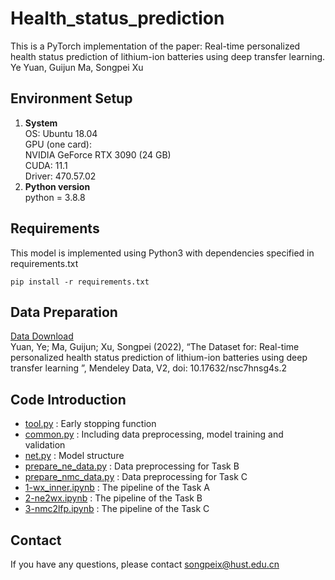 # Health_status_prediction
This is a PyTorch implementation of the paper: Real-time personalized health status prediction of lithium-ion batteries using deep transfer learning. 
Ye Yuan, Guijun Ma, Songpei Xu
## Environment Setup
1. **System**  
  OS: Ubuntu 18.04  
  GPU (one card):   
  NVIDIA GeForce RTX 3090 (24 GB)   
  CUDA: 11.1   
  Driver: 470.57.02
2. **Python version**  
  python = 3.8.8
## Requirements
This model is implemented using Python3 with dependencies specified in requirements.txt
```
pip install -r requirements.txt
```
## Data Preparation
[Data Download](https://doi.org/10.17632/nsc7hnsg4s.2)  
Yuan, Ye; Ma, Guijun; Xu, Songpei (2022), “The Dataset for: Real-time personalized health status prediction of lithium-ion batteries using deep transfer learning ”, Mendeley Data, V2, doi: 10.17632/nsc7hnsg4s.2
## Code Introduction
- [tool.py](https://github.com/HAIRLAB/Health_status_prediction/blob/main/tool.py) : Early stopping function
- [common.py](https://github.com/HAIRLAB/Health_status_prediction/blob/main/common.py) : Including data preprocessing, model training and validation
- [net.py](https://github.com/HAIRLAB/Health_status_prediction/blob/main/net.py) : Model structure  
- [prepare_ne_data.py](https://github.com/HAIRLAB/Health_status_prediction/blob/main/prepare_ne_data.py) : Data preprocessing for Task B  
- [prepare_nmc_data.py](https://github.com/HAIRLAB/Health_status_prediction/blob/main/prepare_nmc_data.py) : Data preprocessing for Task C
- [1-wx_inner.ipynb](https://github.com/HAIRLAB/Health_status_prediction/blob/main/1-wx_inner.ipynb) : The pipeline of the Task A  
- [2-ne2wx.ipynb](https://github.com/HAIRLAB/Health_status_prediction/blob/main/2-ne2wx.ipynb) : The pipeline of the Task B  
- [3-nmc2lfp.ipynb](https://github.com/HAIRLAB/Health_status_prediction/blob/main/3-nmc2lfp.ipynb) : The pipeline of the Task C
## Contact
If you have any questions, please contact songpeix@hust.edu.cn

